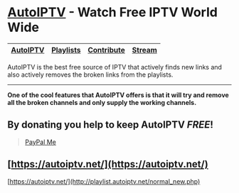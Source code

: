 # [AutoIPTV](https://autoiptv.net) - Watch Free IPTV World Wide

| [AutoIPTV](https://autoiptv.net) | [Playlists](https://autoiptv.net/playlists) | [Contribute](https://autoiptv.net/contribute) | [Stream](https://autoiptv.net/stream) |
| ---- | ---- | ---- | ---- |

AutoIPTV is the best free source of IPTV that actively finds new links and also actively removes the broken links from the playlists.

----

**One of the cool features that AutoIPTV offers is that it will try and remove all the broken channels and only supply the working channels.**

## By donating you help to keep AutoIPTV *FREE*!

> [PayPal Me](https://paypal.me/Rampaigh)

## [https://autoiptv.net/](https://autoiptv.net/)

[https://autoiptv.net/](http://playlist.autoiptv.net/normal_new.php)
